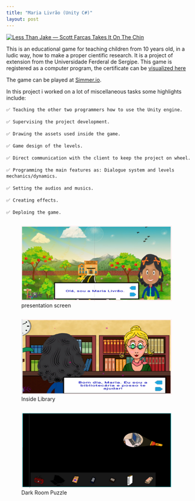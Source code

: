 ```yaml
---
title: "Maria Livrão (Unity C#)"
layout: post
---
```


[![Less Than Jake — Scott Farcas Takes It On The Chin](https://img.youtube.com/vi/n2sCvu1HF0w/0.jpg)](https://youtu.be/n2sCvu1HF0w)



This is an educational game for teaching children from 10 years old, in a ludic way, how to make a proper cientific research.
It is a project of extension from the Universidade Ferderal de Sergipe. This game is registered as a computer program, the certificate can be [visualized here](https://github.com/CaiporaGames/caiporagames.github.io/blob/master/assets/fontawesome/certificado.pdf)

The game can be played at [Simmer.io](https://simmer.io/@Maria_Livrao/trilhou).



In this project i worked on a lot of miscellaneous tasks some highlights include:

    ✅ Teaching the other two programmers how to use the Unity engine.
    
    ✅ Supervising the project development.
    
    ✅ Drawing the assets used inside the game.
    
    ✅ Game design of the levels.
    
    ✅ Direct communication with the client to keep the project on wheel.
    
    ✅ Programming the main features as: Dialogue system and levels mechanics/dynamics.
    
    ✅ Setting the audios and musics.
    
    ✅ Creating effects.
    
    ✅ Deploing the game.
    



<div class="row">
  <div class="column">    
     <figure>
            <img src="/assets/fontawesome/maria01.png" width="400" height="200" alt="maria livrao presentation screen"> 
          <figcaption>presentation screen</figcaption>
    </figure>
  </div>
  <div class="column">
     <figure>
        <img src="/assets/fontawesome/maria02.png" width="400" height="200" alt="maria livrao inside lybrary">  
      <figcaption>Inside Library</figcaption>         
      </figure>
  </div>  
     <div class="column">
     <figure>
        <img src="/assets/fontawesome/maria03.png" width="400" height="200" alt="maria livrao dark room puzzle">  
      <figcaption>Dark Room Puzzle</figcaption>         
      </figure>
  </div>  
</div>
